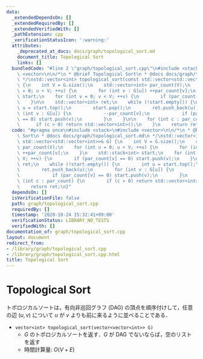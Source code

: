 ```yaml
---
data:
  _extendedDependsOn: []
  _extendedRequiredBy: []
  _extendedVerifiedWith: []
  _pathExtension: cpp
  _verificationStatusIcon: ':warning:'
  attributes:
    _deprecated_at_docs: docs/graph/topological_sort.md
    document_title: Topological Sort
    links: []
  bundledCode: "#line 2 \"graph/topological_sort.cpp\"\n#include <stack>\n#include\
    \ <vector>\n\n/*\n * @brief Topological Sort\n * @docs docs/graph/topological_sort.md\n\
    \ */\nstd::vector<int> topological_sort(const std::vector<std::vector<int>>& G)\
    \ {\n    int V = G.size();\n    std::vector<int> par_count(V);\n    for (int u\
    \ = 0; u < V; ++u) {\n        for (int v : G[u]) ++par_count[v];\n    }\n    std::stack<int>\
    \ start;\n    for (int v = 0; v < V; ++v) {\n        if (par_count[v] == 0) start.push(v);\n\
    \    }\n\n    std::vector<int> ret;\n    while (!start.empty()) {\n        int\
    \ u = start.top();\n        start.pop();\n        ret.push_back(u);\n        for\
    \ (int v : G[u]) {\n            --par_count[v];\n            if (par_count[v]\
    \ == 0) start.push(v);\n        }\n    }\n\n    for (int c : par_count) {\n  \
    \      if (c > 0) return std::vector<int>();\n    }\n    return ret;\n}\n"
  code: "#pragma once\n#include <stack>\n#include <vector>\n\n/*\n * @brief Topological\
    \ Sort\n * @docs docs/graph/topological_sort.md\n */\nstd::vector<int> topological_sort(const\
    \ std::vector<std::vector<int>>& G) {\n    int V = G.size();\n    std::vector<int>\
    \ par_count(V);\n    for (int u = 0; u < V; ++u) {\n        for (int v : G[u])\
    \ ++par_count[v];\n    }\n    std::stack<int> start;\n    for (int v = 0; v <\
    \ V; ++v) {\n        if (par_count[v] == 0) start.push(v);\n    }\n\n    std::vector<int>\
    \ ret;\n    while (!start.empty()) {\n        int u = start.top();\n        start.pop();\n\
    \        ret.push_back(u);\n        for (int v : G[u]) {\n            --par_count[v];\n\
    \            if (par_count[v] == 0) start.push(v);\n        }\n    }\n\n    for\
    \ (int c : par_count) {\n        if (c > 0) return std::vector<int>();\n    }\n\
    \    return ret;\n}"
  dependsOn: []
  isVerificationFile: false
  path: graph/topological_sort.cpp
  requiredBy: []
  timestamp: '2020-10-24 15:32:41+09:00'
  verificationStatus: LIBRARY_NO_TESTS
  verifiedWith: []
documentation_of: graph/topological_sort.cpp
layout: document
redirect_from:
- /library/graph/topological_sort.cpp
- /library/graph/topological_sort.cpp.html
title: Topological Sort
---
```

# Topological Sort

トポロジカルソートは，有向非巡回グラフ (DAG) の頂点を順序付けして，任意の辺 $(u, v)$ について $u$ が $v$ よりも前に来るように並べることである．

- `vector<int> topological_sort(vector<vector<int>> G)`
    - $G$ のトポロジカルソートを返す．$G$ が DAG でないならば，空のリストを返す
    - 時間計算量: $O(V + E)$